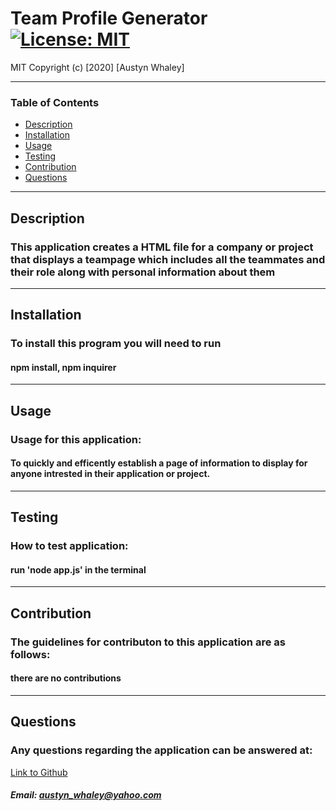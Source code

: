 # Team Profile Generator  [![License: MIT](https://img.shields.io/badge/License-MIT-brightgreen.svg)](https://opensource.org/licenses/MIT)
    
    
MIT
Copyright (c) [2020] [Austyn Whaley]

---

### Table of Contents

- [Description](#description)
- [Installation](#installation)
- [Usage](#usage)
- [Testing](#Testing)
- [Contribution](#Contribution)
- [Questions](#Questions)
    

---


## Description

### This application creates a HTML file for a company or project that displays a teampage which includes all the teammates and their role along with personal information about them

---

## Installation

### To install this program you will need to run

#### npm install, npm inquirer

---

## Usage

### Usage for this application:

#### To quickly and efficently establish a page of information to display for anyone intrested in their application or project.

---

## Testing

### How to test application:

#### run 'node app.js' in the terminal

---

## Contribution

### The guidelines for contributon to this application are as follows:

#### there are no contributions

---

## Questions

### Any questions regarding the application can be answered at:

[Link to Github](https://github.com/austynwhaley/)
##### Email: austyn_whaley@yahoo.com
    
